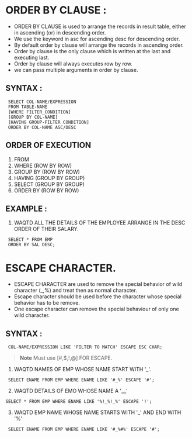 # ORDER BY CLAUSE :

- ORDER BY CLAUSE is used to arrange the records in result table, either in ascending (or) in descending order.
- We use the keyword in asc for ascending desc for descending order.
- By default order by clause will arrange the records in ascending order.
- Order by clause is the only clause which is written at the last and executing last.
- Order by clause will always executes row by row.
- we can pass multiple arguments in order by clause.

## SYNTAX :

```
 SELECT COL-NAME/EXPRESSION
 FROM TABLE-NAME
 [WHERE FILTER_CONDITION]
 [GROUP BY COL-NAME]
 [HAVING GROUP-FILTER CONDITION]
 ORDER BY COL-NAME ASC/DESC
```
## ORDER OF EXECUTION

1. FROM
2. WHERE (ROW BY ROW)
3. GROUP BY (ROW BY ROW)
4. HAVING (GROUP BY GROUP)
5. SELECT (GROUP BY GROUP)
6. ORDER BY (ROW BY ROW)

## EXAMPLE :

1. WAQTD ALL THE DETAILS OF THE EMPLOYEE ARRANGE IN THE DESC ORDER OF THEIR SALARY.

```
 SELECT * FROM EMP
 ORDER BY SAL DESC;
```



# ESCAPE CHARACTER.

- ESCAPE CHARACTER are used to remove the special behavior of wild character (_,%) and treat then as normal character.
- Escape character should be used before the character whose special behavior has to be remove.
- One escape character can remove the special behaviour of only one wild character.


## SYNTAX :

```
 COL-NAME/EXPRESSION LIKE 'FILTER TO MATCH' ESCAPE ESC CHAR;
```

>**Note**
>Must use [#,$,!,@] FOR ESCAPE.

1. WAQTD NAMES OF EMP WHOSE NAME START WITH '_'.

```
 SELECT ENAME FROM EMP WHERE ENAME LIKE '#_%' ESCAPE '#';
```

2. WAQTD DETAILS OF EMO WHOSE NAME A '__'

```
SELECT * FROM EMP WHERE ENAME LIKE '%!_%!_%' ESCAPE '!';
```

3. WAQTD EMP NAME WHOSE NAME STARTS WITH '_' AND END WITH '%'

```
 SELECT ENAME FROM EMP WHERE ENAME LIKE '#_%#%' ESCAPE '#';
```
